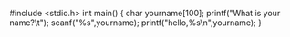 #include <stdio.h>
int main()
{
    char yourname[100];
    printf("What is your name?\t");
    scanf("%s",yourname);
    printf("hello,%s\n",yourname);
}    
